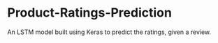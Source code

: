 # Product-Ratings-Prediction
An LSTM model built using Keras to predict the ratings, given a review. 
